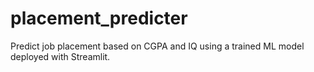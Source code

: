# placement_predicter
Predict job placement based on CGPA and IQ using a trained ML model deployed with Streamlit.
